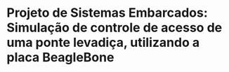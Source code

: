 # Projeto de Sistemas Embarcados: Simulação de controle de acesso de uma ponte levadiça, utilizando a placa BeagleBone